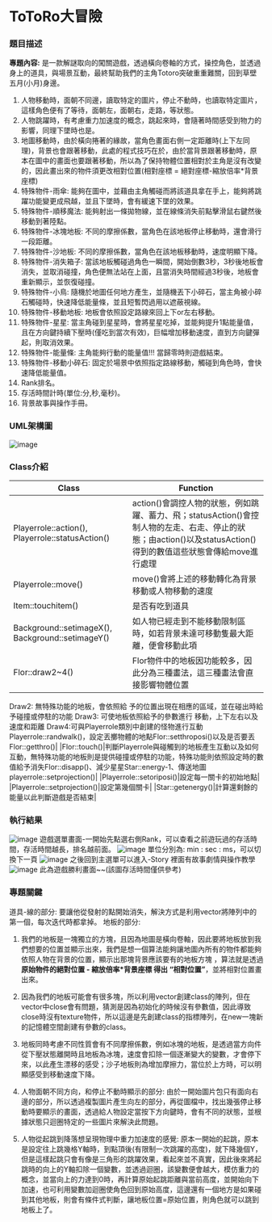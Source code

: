 # ToToRo大冒險

### 題目描述
**專題內容:**
是一款解謎取向的闖關遊戲，透過橫向卷軸的方式，操控角色，並透過身上的道具，與場景互動，最終幫助我們的主角Totoro突破重重難關，回到草壁五月(小月)身邊。

1. 人物移動時，面朝不同邊，讀取特定的圖片，停止不動時，也讀取特定圖片，這樣角色便有了等待，面朝左，面朝右，走路，等狀態。
2. 人物跳躍時，有考慮重力加速度的概念，跳起來時，會隨著時間感受到物力的影響，同理下墜時也是。
3. 地圖移動時，由於橫向捲著的緣故，當角色畫面右側一定距離時(上下左同理)，背景也會跟著移動，此處的程式技巧在於，由於當背景跟著移動時，原本在圖中的畫面也要跟著移動，所以為了保持物體位置相對於主角是沒有改變的，因此畫出來的物件須更改相對位置(相對座標 = 絕對座標-縮放倍率*背景座標)
4. 特殊物件-雨傘: 能夠在圖中，並藉由主角觸碰而將該道具拿在手上，能夠將跳躍功能變更成飛越，並且下墜時，會有緩速下墜的效果。
5. 特殊物件-順移魔法: 能夠射出一條拋物線，並在線條消失前點擊滑鼠右鍵然後移動到著陸點。
6. 特殊物件-冰塊地板: 不同的摩擦係數，當角色在該地板停止移動時，還會滑行一段距離。
7. 特殊物件-沙地板: 不同的摩擦係數，當角色在該地板移動時，速度明顯下降。
8. 特殊物件-消失箱子: 當該地板觸碰過角色一瞬間，開始倒數3秒，3秒後地板會消失，並取消碰撞，角色便無法站在上面，且當消失時間經過3秒後，地板會重新顯示，並恢復碰撞。
9. 特殊物件-小鳥: 隨機於地圖任何地方產生，並隨機丟下小碎石，當主角被小碎石觸碰時，快速降低能量條，並且短暫閃過用以遮蔽視線。
10. 特殊物件-移動地板: 地板會依照設定路線來回上下or左右移動。
11. 特殊物件-星星: 當主角碰到星星時，會將星星吃掉，並能夠提升1點能量值，且在方向鍵持續下壓時(僅吃到當次有效)，巨幅增加移動速度，直到方向鍵彈起，則取消效果。
12. 特殊物件-能量條: 主角能夠行動的能量值!!! 當歸零時則遊戲結束。
13. 特殊物件-移動小碎石: 固定於場景中依照指定路線移動，觸碰到角色時，會快速降低能量值。
14. Rank排名。
15. 存活時間計時(單位:分,秒,毫秒)。
16. 背景故事與操作手冊。

### UML架構圖
![image](./Readme/UML.png)
### Class介紹
|Class|Function|
|----|----|
|Playerrole::action(), Playerrole::statusAction()|action()會調控人物的狀態，例如跳躍、蓄力、飛；statusAction()會控制人物的左走、右走、停止的狀態；由action()以及statusAction()得到的數值這些狀態會傳給move進行處理|
|Playerrole::move()|move()會將上述的移動轉化為背景移動或人物移動的速度|
|Item::touchitem()|是否有吃到道具|
|Background::setimageX(), Background::setimageY()|如人物已經走到不能移動限制區時，如若背景未達可移動隻最大距離，便會移動此項|
|Flor::draw2~4()|Flor物件中的地板因功能較多，因此分為三種畫法，這三種畫法會直接影響物體位置
Draw2:
無特殊功能的地板，會依照給 予的位置出現在相應的區域，並在碰出時給予碰撞或停駐的功能
Draw3:
可使地板依照給予的參數進行 移動，上下左右以及速度和距離
Draw4:可與Playerrole類別中創建的怪物進行互動Playerrole::randwalk()，設定丟擲物體的地點Flor::setthroposi()以及是否要丟Flor::getthro()|
|Flor::touch()|判斷Playerrole與碰觸到的地板產生互動以及如何互動，無特殊功能的地板則是提供碰撞或停駐的功能，特殊功能則依照設定時的數值給予消失Flor::disapp()、減少星星Star::energy-1、傳送地圖playerrole::setprojection()|
|Playerrole::setoriposi()|設定每一關卡的初始地點|
|Playerrole::setprojection()|設定第幾個關卡|
|Star::getenergy()|計算還剩餘的能量以此判斷遊戲是否結束|
### 執行結果
![image](./Readme/start.png)
遊戲選單畫面-一開始先點選右側Rank，可以查看之前遊玩過的存活時間，存活時間越長，排名越前面。
![image](./Readme/rank.png)
單位分別為: min : sec : ms，可以切換下一頁
![image](./Readme/story.png)
之後回到主選單可以進入-Story 裡面有故事劇情與操作教學
![image](./Readme/win.png)
此為遊戲勝利畫面~~(該圖存活時間僅供參考)
### 專題關鍵
道具-線的部分: 要讓他從發射的點開始消失，解決方式是利用vector將陣列中的第一個，每次迭代時都拿掉。
地板的部分: 
1. 我們的地板是一塊獨立的方塊，且因為地圖是橫向卷軸，因此要將地板放到我們想要的位置並顯示出來，我們是想一個算法能夠讓地圖內所有的物件都能夠依照人物在背景的位置，顯示出那塊背景應該要有的地板方塊
，算法就是透過**原始物件的絕對位置 - 縮放倍率*背景座標 得出 “相對位置”**，並將相對位置畫出來。
2. 因為我們的地板可能會有很多塊，所以利用vector創建class的陣列，但在vector中close會有問題，猜測是因為初始化的時候沒有參數值，因此導致close時沒有texture物件，所以這邊是先創建class的指標陣列，在new一塊新的記憶體空間創建有參數的class。
3. 地板同時考慮不同性質會有不同摩擦係數，例如冰塊的地板，是透過當方向件從下壓狀態離開時且地板為冰塊，速度會扣除一個逐漸變大的變數，才會停下來，以此產生漂移的感受；沙子地板則為增加摩擦力，當位於上方時，可以明顯感受到移動速度下降。

4. 人物面朝不同方向，和停止不動時顯示的部分: 由於一開始圖片包只有面向右邊的部分，所以透過複製圖片產生向左的部分，再從圖檔中，找出幾張停止移動時要顯示的畫面，透過給人物設定當按下方向鍵時，會有不同的狀態，並根據狀態只迴圈特定的一些圖片來解決此問題。
5. 人物從起跳到降落想呈現物理中重力加速度的感覺: 原本一開始的起跳，原本是設定往上跳幾格Y軸時，到點頂後(有限制一次跳躍的高度)，就下降幾個Y，但是這樣起跳只會有像是三角形的跳躍效果，看起來並不真實，因此後來將起跳時的向上的Y軸扣除一個變數，並透過迴圈，該變數便會越大，模仿重力的概念，並當向上的力達到0時，再計算原始起跳距離與當前高度，並開始向下加速，也可利用變數加迴圈使角色回到原始高度，這邊還有一個地方是如果碰到其他地板，則會有條件式判斷，讓地板位置=原始位置，則角色就可以跳到地板上了。




